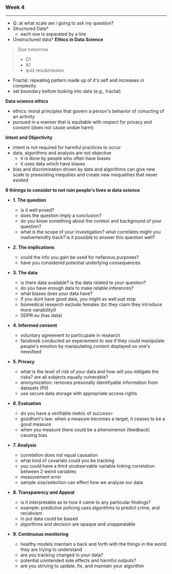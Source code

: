 ### Week 4
--- 
- Q: at what scale am i going to ask my question?
- Structured Data* 
  - each row is separated by a line  
- Unstructured data*
**Ethics in Data Science**
> Due tomorrow 
>- D1
>- A1
>- quiz resubmission 

- Fractal: repeating pattern made up of it's self and increases in complexity
- set boundary before looking into data (e.g., fractal) 

**Data science ethics**
- ethics: moral principles that govern a person's behavior of  conucting of an activity 
- pursued in a manner that is equitable with respect for privacy and consent (does not cause undue harm) 

**Intent and Objectivity**
- intent is not required for harmful practices to occur
- data, algorithms and analysis are not objective 
  - it is done by people who often have biases 
  - it uses data which have biases 
-  bias and discrimination driven by data and algorithms can give new scale to preexisting inequities and create new inequalities that never existed 

**9 thinngs to consider to not ruin people's lives w data science**
- **1. The question**
  - is it well posed?
  - does the question imply a conclusion? 
  - do you know something about the context and background of your question? 
  - what is the scope of your investigation? what correlates might you inadvertendtly track? is it possible to answer this question well? 

- **2. The implications** 
  - could the info you gain be used for nefarious purposes?
  - have you considered potential underlying consequences 

- **3. The data** 
  - is there data available? is the data related to your question?
  - do you have enough data to make relable inferences? 
  - what biases does your data have? 
  - if you dont have good data, you might as well just stop
  - biomedical research exclude females (bc they claim they introduce more variability0 
  - GDPR.eu (has data) 

- **4. Informed consent** 
  - voluntary agreement to particupate in research 
  - facebook conducted an experiement to see if they could manipulate people's emotion by manipulating content displayed on one's newsfeed 

- **5. Privacy** 
  - what is the level of risk of your data and how will you mitigate the risks? are all subjects equally vulnerable? 
  - anonymization: removes presonally identifyable information from datasets (PII) 
  - use secure data storage with appropriate access rights 

- **6. Evaluation**
  - do you have a verifiable metric of success> 
  - goodhart's law: when a measure becomes a target, it ceases to be a good measure
  - when you measure there could be a phenomenon (feedback) causing bias

- **7. Analysis**
  - correlation does not equal causation 
  - what kind of covariats could you be tracking 
  - you could have a third unobservable variable linking correlation between 2 weird variables 
  - measurement error 
  - sample size/selection can effect how we analyze our data

- **8. Transparency and Appeal** 
  - is it interpretable as to how it came to any particular findings? 
  - example: predictive policing uses algorithms to predict crime, and recidivism 
  - in put data could be biased 
  - algorithms and decision are opaque and unappealable 

- **9. Continuous monitoring**
  - healthy models maintain a back and forth with the things in the world they are trying to understand 
  - are you tracking changed in your data? 
  - potential unintended side effects and harmful outputs? 
  - are you striving to update, fix, and maintain your algorithm 
